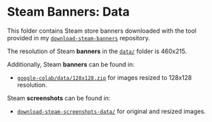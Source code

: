 # Steam Banners: Data

This folder contains Steam store banners downloaded with the tool provided in my [`download-steam-banners`](https://github.com/woctezuma/download-steam-banners) repository.

The resolution of Steam **banners** in the [`data/`](data/) folder is 460x215.

Additionally, Steam **banners** can be found in:
-   [`google-colab/data/128x128.zip`](https://github.com/woctezuma/google-colab/tree/master/data) for images resized to 128x128 resolution.

Steam **screenshots** can be found in:
-   [`download-steam-screenshots-data/`](https://github.com/woctezuma/download-steam-screenshots-data) for original and resized images.

